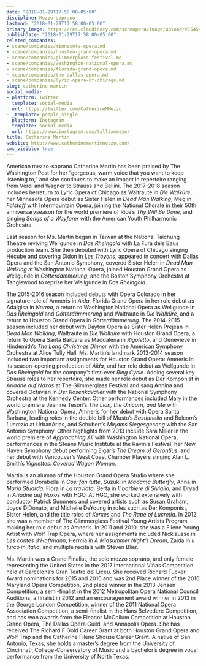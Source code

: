 ```yaml
---
date: "2018-01-29T17:58:00-05:00"
discipline: Mezzo-soprano
lastmod: "2018-01-29T17:58:00-05:00"
primary_image: https://res.cloudinary.com/schmopera/image/upload/v1545409169/media/webhook-uploads/1517266356836/_X5M2463.jpg.jpg
publishDate: "2018-01-29T17:58:00-05:00"
related_companies:
- scene/companies/minnesota-opera.md
- scene/companies/houston-grand-opera.md
- scene/companies/glimmerglass-festival.md
- scene/companies/washington-national-opera.md
- scene/companies/florida-grand-opera.md
- scene/companies/the-dallas-opera.md
- scene/companies/lyric-opera-of-chicago.md
slug: catherine-martin
social_media:
- platform: Twitter
  template: social-media
  url: https://twitter.com/CatherineMMezzo
- _template: people_single
  platform: Instagram
  template: social-media
  url: https://www.instagram.com/talltxmezzo/
title: Catherine Martin
website: http://www.catherinemartinmezzo.com/
cms_visible: true
---
```


American mezzo-soprano Catherine Martin has been praised by The Washington Post for her “gorgeous, warm voice that you want to keep listening to,” and she continues to make an impact in repertoire ranging from Verdi and Wagner to Strauss and Bellini. The 2017-2018 season includes herreturn to Lyric Opera of Chicago as Waltraute in *Die Walküre*, her Minnesota Opera debut as Sister Helen in *Dead Man Walking*, Meg in *Falstaff* with Intermountain Opera, joining the National Chorale in their 50th anniversaryseason for the world premiere of Rice’s *Thy Will Be Done*, and singing *Songs of a Wayfarer* with the American Youth Philharmonic Orchestra.

Last season for Ms. Martin began in Taiwan at the National Taichung Theatre reviving Wellgunde in *Das Rheingold* with La Fura dels Baus production team. She then debuted with Lyric Opera of Chicago singing Hécube and covering Didon in *Les Troyens*, appeared in concert with Dallas Opera and the San Antonio Symphony, covered Sister Helen in *Dead Man Walking* at Washington National Opera, joined Houston Grand Opera as Wellgunde in *Götterdämmerung*, and the Boston Symphony Orchestra at Tanglewood to reprise her Wellgunde in *Das Rheingold*. 

The 2015-2016 season included debuts with Opera Colorado in her signature role of Amneris in *Aïda*, Florida Grand Opera in her role debut as Adalgisa in *Norma*, a return to Washington National Opera as Wellgunde in *Das Rheingold* and *Götterdämmerung* and Waltraute in *Die Walküre*, and a return to Houston Grand Opera in *Götterdämmerung*. The 2014-2015 season included her debut with Dayton Opera as Sister Helen Prejean in *Dead Man Walking*, Waltraute in *Die Walküre* with Houston Grand Opera, a return to Opera Santa Barbara as Maddalena in *Rigoletto*, and Genevieve in Hindemith’s *The Long Christmas Dinner* with the American Symphony Orchestra at Alice Tully Hall. Ms. Martin’s landmark 2013-2014 season included two important assignments for Houston Grand Opera: Amneris in its season-opening production of *Aïda*, and her role debut as Wellgunde in *Das Rheingold* for the company’s first-ever *Ring Cycle*. Adding several key Strauss roles to her repertoire, she made her role debut as Der Komponist in *Ariadne auf Naxos* at The Glimmerglass Festival and sang Annina and covered Octavian in *Der Rosenkavalier* with the National Symphony Orchestra at the Kennedy Center. Other performances included Mary in the world premiere Jeanine Tesori’s *The Lion, the Unicorn, and Me* with Washington National Opera, Amneris for her debut with Opera Santa Barbara, leading roles in the double bill of Musto’s *Bastianello* and Bolcom’s *Lucrezia* at UrbanArias, and Schubert’s *Mirjams Siegesgesang* with the San Antonio Symphony. Other highlights from 2013 include Sara Miller in the world premiere of *Approaching Ali* with Washington National Opera, performances in the Steans Music Institute at the Ravinia Festival, her New Haven Symphony debut performing Elgar’s *The Dream of Gerontius*, and her debut with Vancouver’s West Coast Chamber Players singing Alan L. Smith’s *Vignettes: Covered Wagon Woman*. 

Martin is an alumna of the Houston Grand Opera Studio where she performed Dorabella in *Così fan tutte*, Suzuki in *Madama Butterfly*, Anna in *Maria Stuarda*, Flora in *La traviata*, Berta in *Il barbiere di Siviglia*, and Dryad in *Ariadne auf Naxos* with HGO.  At HGO, she worked extensively with conductor Patrick Summers and covered artists such as Susan Graham, Joyce DiDonato, and Michelle DeYoung in roles such as Der Komponist, Sister Helen, and the title roles of *Xerxes* and *The Rape of Lucretia*. In 2012, she was a member of The Glimmerglass Festival Young Artists Program, making her role debut as Amneris. In 2011 and 2010, she was a Filene Young Artist with Wolf Trap Opera, where her assignments included Nicklausse in *Les contes d’Hoffmann*, Hermia in *A Midsummer Night’s Dream*, Zaida in *Il turco in Italia*, and multiple recitals with Steven Blier. 

Ms. Martin was a Grand Finalist, the sole mezzo soprano, and only female representing the United States in the 2017 International Viñas Competition held at Barcelona’s Gran Teatre del Liceu. She received Richard Tucker Award nominations for 2015 and 2016 and was 2nd Place winner of the 2016 Maryland Opera Competition, 2nd place winner in the 2013 Jensen Competition, a semi-finalist in the 2012 Metropolitan Opera National Council Auditions, a finalist in 2012 and an encouragement award winner in 2013 in the George London Competition, winner of the 2011 National Opera Association Competition, a semi-finalist in the Hans Belvedere Competition, and has won awards from the Eleanor McCollum Competition at Houston Grand Opera, The Dallas Opera Guild, and Annapolis Opera. She has received The Richard F Gold Career Grant at both Houston Grand Opera and Wolf Trap and the Catherine Filene Shouse Career Grant. A native of San Antonio, Texas, she holds a master’s degree from the University of Cincinnati, College-Conservatory of Music and a bachelor’s degree in vocal performance from the University of North Texas.
